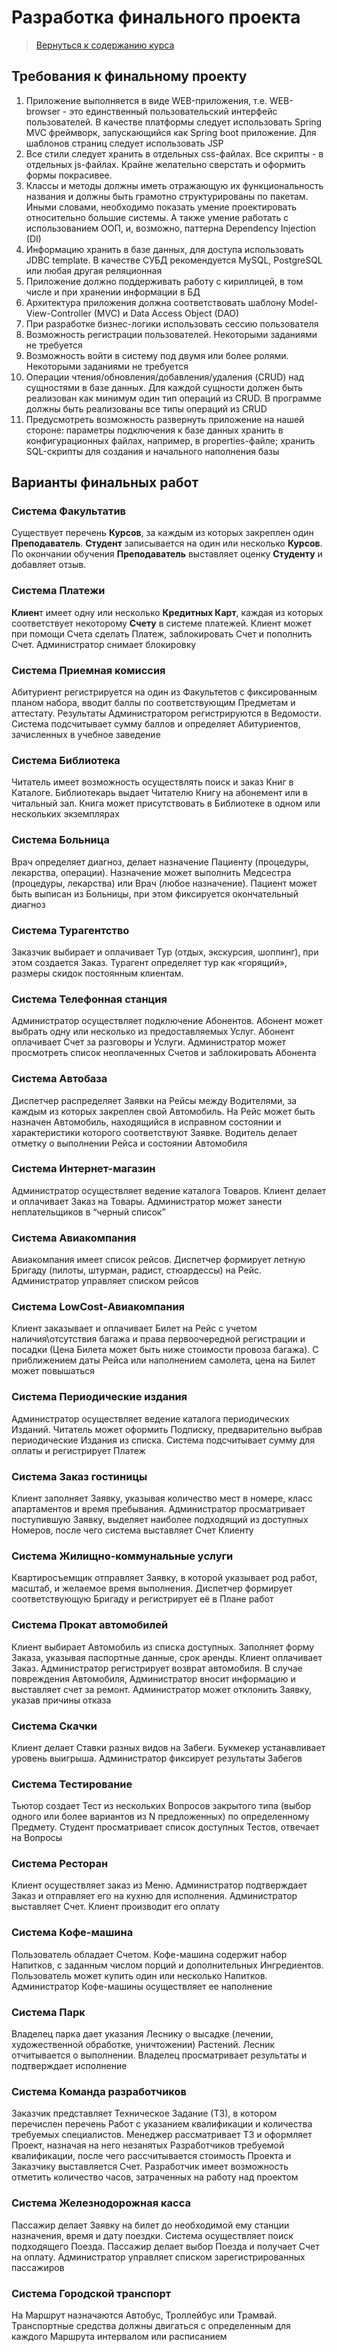 Разработка финального проекта
====================

>
>[Вернуться к содержанию курса]({{site.baseurl}}/content)
>

Требования к финальному проекту
---------------------
1. Приложение выполняется в виде WEB-приложения, т.е. WEB-browser - это единственный пользовательский интерфейс пользователей. В качестве платформы следует использовать Spring MVC фреймворк, запускающийся как Spring boot приложение. Для шаблонов страниц следует использовать JSP
2. Все стили следует хранить в отдельных css-файлах. Все скрипты - в отдельных js-файлах. Крайне желательно сверстать и оформить формы покрасивее.
3. Классы и методы должны иметь отражающую их функциональность названия и должны быть грамотно структурированы по пакетам. Иными словами, необходимо показать умение проектировать относительно большие системы. А также умение работать с использованием ООП, и, возможно, паттерна Dependency Injection (DI)
4. Информацию хранить в базе данных, для доступа использовать JDBC template. В качестве СУБД рекомендуется MySQL, PostgreSQL или любая другая реляционная
5. Приложение должно поддерживать работу с кириллицей, в том числе и при хранении информации в БД
6. Архитектура приложения должна соответствовать шаблону Model-View-Controller (MVC) и Data Access Object (DAO)
7. При разработке бизнес-логики использовать сессию пользователя
8. Возможность регистрации пользователей. Некоторыми заданиями не требуется
9. Возможность войти в систему под двумя или более ролями. Некоторыми заданиями не требуется
10. Операции чтения/обновления/добавления/удаления (CRUD) над сущностями в базе данных. Для каждой сущности должен быть реализован как минимум один тип операций из CRUD. В программе должны быть реализованы все типы операций из CRUD
11. Предусмотреть возможность развернуть приложение на нашей стороне: параметры подключения к базе данных хранить в конфигурационных файлах, например, в properties-файле; хранить SQL-скрипты для создания и начального наполнения базы

Варианты финальных работ
---------------------
### Система Факультатив
Существует перечень **Курсов**, за каждым из которых закреплен один **Преподаватель**. 
**Студент** записывается на один или несколько **Курсов**. 
По окончании обучения **Преподаватель** выставляет оценку **Студенту** и добавляет отзыв.

### Система Платежи
**Клиен**т имеет одну или несколько **Кредитных Карт**, каждая из которых соответствует некоторому **Счету** в системе платежей. Клиент может при помощи Счета сделать Платеж, заблокировать Счет и пополнить Счет. Администратор снимает блокировку

### Система Приемная комиссия
Абитуриент регистрируется на один из Факультетов с фиксированным планом набора, вводит баллы по соответствующим Предметам и аттестату. Результаты Администратором регистрируются в Ведомости. Система подсчитывает сумму баллов и определяет Абитуриентов, зачисленных в учебное заведение

### Система Библиотека
Читатель имеет возможность осуществлять поиск и заказ Книг в Каталоге. Библиотекарь выдает Читателю Книгу на абонемент или в читальный зал. Книга может присутствовать в Библиотеке в одном или нескольких экземплярах

### Система Больница
Врач определяет диагноз, делает назначение Пациенту (процедуры, лекарства, операции). Назначение может выполнить Медсестра (процедуры, лекарства) или Врач (любое назначение). Пациент может быть выписан из Больницы, при этом фиксируется окончательный диагноз

### Система Турагентство
Заказчик выбирает и оплачивает Тур (отдых, экскурсия, шоппинг), при этом создается Заказ. Турагент определяет тур как «горящий», размеры скидок постоянным клиентам.

### Система Телефонная станция
Администратор осуществляет подключение Абонентов. Абонент  может выбрать одну или несколько из предоставляемых Услуг. Абонент  оплачивает Счет за разговоры и Услуги. Администратор может просмотреть список неоплаченных Счетов и заблокировать Абонента

### Система Автобаза
Диспетчер распределяет Заявки на Рейсы между Водителями, за каждым из которых закреплен свой Автомобиль. На Рейс может быть назначен Автомобиль, находящийся в исправном состоянии и характеристики которого соответствуют Заявке. Водитель делает отметку о выполнении Рейса и состоянии Автомобиля

### Система Интернет-магазин
Администратор осуществляет ведение каталога Товаров. Клиент делает и оплачивает Заказ на Товары. Администратор может занести неплательщиков в “черный список”

### Система Авиакомпания
Авиакомпания имеет список рейсов. Диспетчер формирует летную Бригаду (пилоты, штурман, радист, стюардессы) на Рейс. Администратор управляет списком рейсов

### Система LowCost-Авиакомпания
Клиент заказывает и оплачивает Билет на Рейс с учетом наличия\отсутствия багажа и права первоочередной регистрации и посадки (Цена Билета может быть ниже стоимости провоза багажа). С приближением даты Рейса или наполнением самолета, цена на Билет может повышаться

### Система Периодические издания
Администратор осуществляет ведение каталога периодических Изданий. Читатель может оформить Подписку, предварительно выбрав периодические Издания из списка. Система подсчитывает сумму для оплаты и регистрирует Платеж

### Система Заказ гостиницы
Клиент заполняет Заявку, указывая количество мест в номере, класс апартаментов и время пребывания. Администратор просматривает поступившую Заявку, выделяет наиболее подходящий из доступных Номеров, после чего система выставляет Счет Клиенту

### Система Жилищно-коммунальные услуги
Квартиросъемщик отправляет Заявку, в которой указывает род работ, масштаб, и желаемое время выполнения. Диспетчер формирует соответствующую Бригаду и регистрирует её в Плане работ

### Система Прокат автомобилей
Клиент выбирает Автомобиль из списка доступных. Заполняет форму Заказа, указывая паспортные данные, срок аренды. Клиент оплачивает Заказ. Администратор регистрирует возврат автомобиля. В случае повреждения Автомобиля, Администратор вносит информацию и выставляет счет за ремонт. Администратор может отклонить Заявку, указав причины отказа

### Система Скачки
Клиент делает Ставки разных видов на Забеги. Букмекер устанавливает уровень выигрыша. Администратор фиксирует результаты Забегов

### Система Тестирование
Тьютор создает Тест из нескольких Вопросов закрытого типа (выбор одного или более вариантов из N предложенных) по определенному Предмету. Студент просматривает список доступных Тестов, отвечает на Вопросы

### Система Ресторан
Клиент осуществляет заказ из Меню. Администратор подтверждает Заказ и отправляет его на кухню для исполнения. Администратор выставляет Счет. Клиент производит его оплату

### Система Кофе-машина
Пользователь обладает Счетом. Кофе-машина содержит набор Напитков, с заданным числом порций и дополнительных Ингредиентов. Пользователь может купить один или несколько Напитков. Администратор Кофе-машины осуществляет ее наполнение

### Система Парк
Владелец парка дает указания Леснику о высадке (лечении, художественной обработке, уничтожении) Растений. Лесник отчитывается о выполнении. Владелец просматривает результаты и подтверждает исполнение

### Система Команда разработчиков
Заказчик представляет Техническое Задание (ТЗ), в котором перечислен перечень Работ с указанием квалификации и количества требуемых специалистов. Менеджер рассматривает ТЗ и оформляет Проект, назначая на него незанятых Разработчиков требуемой квалификации, после чего рассчитывается стоимость Проекта и Заказчику выставляется Счет. Разработчик имеет возможность отметить количество часов, затраченных на работу над проектом

### Система Железнодорожная касса
Пассажир делает Заявку на билет до необходимой ему станции назначения, время и дату поездки. Система осуществляет поиск подходящего Поезда. Пассажир делает выбор Поезда и получает Счет на оплату. Администратор управляет списком зарегистрированных пассажиров

### Система Городской транспорт
На Маршрут назначаются Автобус, Троллейбус или Трамвай. Транспортные средства должны двигаться с определенным для каждого Маршрута интервалом или расписанием

